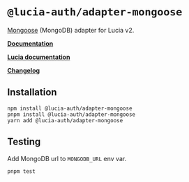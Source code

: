 # `@lucia-auth/adapter-mongoose`

[Mongoose](https://mongoosejs.com) (MongoDB) adapter for Lucia v2.

**[Documentation](https://lucia-auth.com/reference#lucia-authadapter-mongoose)**

**[Lucia documentation](https://lucia-auth.com)**

**[Changelog](https://github.com/pilcrowOnPaper/lucia/blob/main/packages/adapter-mongoose/CHANGELOG.md)**

## Installation

```
npm install @lucia-auth/adapter-mongoose
pnpm install @lucia-auth/adapter-mongoose
yarn add @lucia-auth/adapter-mongoose
```

## Testing

Add MongoDB url to `MONGODB_URL` env var.

```
pnpm test
```
